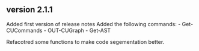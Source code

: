 ## version 2.1.1

Added first version of release notes
Added the following commands:
    - Get-CUCommands
    - OUT-CUGraph
    - Get-AST

Refacotred some functions to make code segementation better.